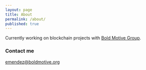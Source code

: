 ```yaml
---
layout: page
title: About
permalink: /about/
published: true
---
```


Currently working on blockchain projects with [Bold Motive Group](https://www.github.com/boldmotive).


### Contact me

[emendez@boldmotive.org](mailto:emendez@boldmotive.org)
